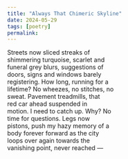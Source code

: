 ```yaml
---
title: "Always That Chimeric Skyline"
date: 2024-05-29
tags: [poetry]
permalink:
---
```


Streets now sliced streaks of   
shimmering turquoise, scarlet and   
funeral grey blurs, suggestions of   
doors, signs and windows barely   
registering. How long, running for a   
lifetime? No wheezes, no stitches, no   
sweat. Pavement treadmills, that   
red car ahead suspended in   
motion. I need to catch up. Why? No   
time for questions. Legs now   
pistons, push my hazy memory of a   
body forever forward as the city   
loops over again towards the   
vanishing point, never reached —
